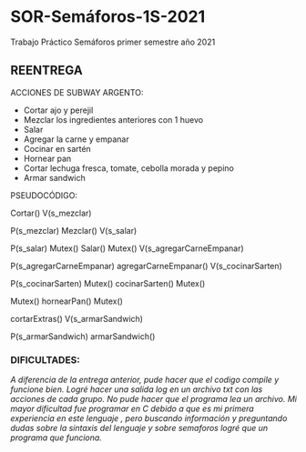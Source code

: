 # SOR-Semáforos-1S-2021
Trabajo Práctico Semáforos primer semestre año 2021
## REENTREGA

ACCIONES DE SUBWAY ARGENTO:
* Cortar ajo y perejil
* Mezclar los ingredientes anteriores con 1 huevo
* Salar
* Agregar la carne y empanar
* Cocinar en sartén
* Hornear pan
* Cortar lechuga fresca, tomate, cebolla morada y pepino
* Armar sandwich

PSEUDOCÓDIGO:

Cortar()
  V(s_mezclar)

P(s_mezclar)
Mezclar()
  V(s_salar)

P(s_salar)
Mutex()
  Salar()
Mutex()
V(s_agregarCarneEmpanar)

P(s_agregarCarneEmpanar)
agregarCarneEmpanar()
  V(s_cocinarSarten)

P(s_cocinarSarten)
Mutex()
  cocinarSarten()
Mutex()

Mutex()
hornearPan()
Mutex()

cortarExtras()
  V(s_armarSandwich)

P(s_armarSandwich)
armarSandwich()


### DIFICULTADES:
*A diferencia de la entrega anterior, pude hacer que el codigo compile y funcione bien. Logré hacer una salida log en un archivo txt con las acciones de cada grupo.
No pude hacer que el programa lea un archivo.
Mi mayor dificultad fue programar en C debido a que es mi primera experiencia en este lenguaje , pero buscando información y preguntando dudas sobre la sintaxis del lenguaje y sobre semaforos logré que un programa que funciona.*



